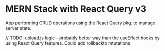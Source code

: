 # MERN Stack with React Query v3

App performing CRUD operations using
the React Query pkg. to manage server state.

// TODO: upload.js logic - probably better way than the useEffect hooks by using React Query features.
Could add rollbackto mtutations
